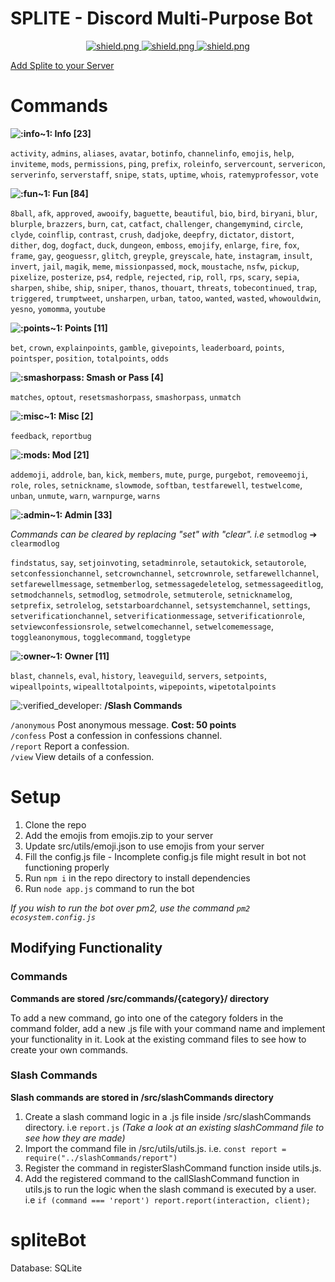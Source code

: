 # SPLITE - Discord Multi-Purpose Bot
<div align=center>
  
  <a href="https://discord.com/api/oauth2/authorize?client_id=842244538248593439&permissions=4294438903&scope=bot%20applications.commands">
    <img src="https://i.imgur.com/Onde220.png" alt="shield.png">
  </a>

  <a href="https://discord.gg/pxnu3eF6DG">
    <img src="https://discordapp.com/api/guilds/668625434157776896/widget.png?style=shield" alt="shield.png">
  </a>

  <a href="https://github.com/sabattle/CalypsoBot">
    <img src="https://img.shields.io/badge/Based%20on-Calypso-green.svg" alt="shield.png">
  </a>

</div>

[Add Splite to your Server]()

# Commands
**![:info~1:](https://cdn.discordapp.com/emojis/838615107181346887.gif?v=1) Info [23]**

`activity`, `admins`, `aliases`, `avatar`, `botinfo`, `channelinfo`, `emojis`, `help`, `inviteme`, `mods`, `permissions`, `ping`, `prefix`, `roleinfo`, `servercount`, `servericon`, `serverinfo`, `serverstaff`, `snipe`, `stats`, `uptime`, `whois`, `ratemyprofessor`, `vote`

**![:fun~1:](https://cdn.discordapp.com/emojis/838614336749568020.gif?v=1) Fun [84]**

`8ball`, `afk`, `approved`, `awooify`, `baguette`, `beautiful`, `bio`, `bird`, `biryani`, `blur`, `blurple`, `brazzers`, `burn`, `cat`, `catfact`, `challenger`, `changemymind`, `circle`, `clyde`, `coinflip`, `contrast`, `crush`, `dadjoke`, `deepfry`, `dictator`, `distort`, `dither`, `dog`, `dogfact`, `duck`, `dungeon`, `emboss`, `emojify`, `enlarge`, `fire`, `fox`, `frame`, `gay`, `geoguessr`, `glitch`, `greyple`, `greyscale`, `hate`, `instagram`, `insult`, `invert`, `jail`, `magik`, `meme`, `missionpassed`, `mock`, `moustache`, `nsfw`, `pickup`, `pixelize`, `posterize`, `ps4`, `redple`, `rejected`, `rip`, `roll`, `rps`, `scary`, `sepia`, `sharpen`, `shibe`, `ship`, `sniper`, `thanos`, `thouart`, `threats`, `tobecontinued`, `trap`, `triggered`, `trumptweet`, `unsharpen`, `urban`, `tatoo`, `wanted`, `wasted`, `whowouldwin`, `yesno`, `yomomma`, `youtube`

**![:points~1:](https://cdn.discordapp.com/emojis/838615754894475264.gif?v=1) Points [11]**

`bet`, `crown`, `explainpoints`, `gamble`, `givepoints`, `leaderboard`, `points`, `pointsper`, `position`, `totalpoints`, `odds`

**![:smashorpass:](https://cdn.discordapp.com/emojis/838588533497266217.gif?v=1) Smash or Pass [4]**

`matches`, `optout`, `resetsmashorpass`, `smashorpass`, `unmatch`

**![:misc~1:](https://cdn.discordapp.com/emojis/838614337928953886.gif?v=1) Misc [2]**

`feedback`, `reportbug`

**![:mods:](https://cdn.discordapp.com/emojis/838614337904050237.gif?v=1) Mod [21]**

`addemoji`, `addrole`, `ban`, `kick`, `members`, `mute`, `purge`, `purgebot`, `removeemoji`, `role`, `roles`, `setnickname`, `slowmode`, `softban`, `testfarewell`, `testwelcome`, `unban`, `unmute`, `warn`, `warnpurge`, `warns`

**![:admin~1:](https://cdn.discordapp.com/emojis/838614338515370064.gif?v=1) Admin [33]**

*Commands can be cleared by replacing "set" with "clear". i.e* `setmodlog` ➔ `clearmodlog`

`findstatus`, `say`, `setjoinvoting`, `setadminrole`, `setautokick`, `setautorole`, `setconfessionchannel`, `setcrownchannel`, `setcrownrole`, `setfarewellchannel`, `setfarewellmessage`, `setmemberlog`, `setmessagedeletelog`, `setmessageeditlog`, `setmodchannels`, `setmodlog`, `setmodrole`, `setmuterole`, `setnicknamelog`, `setprefix`, `setrolelog`, `setstarboardchannel`, `setsystemchannel`, `settings`, `setverificationchannel`, `setverificationmessage`, `setverificationrole`, `setviewconfessionsrole`, `setwelcomechannel`, `setwelcomemessage`, `toggleanonymous`, `togglecommand`, `toggletype`

**![:owner~1:](https://cdn.discordapp.com/emojis/832778968243503144.png?v=1) Owner [11]**

`blast`, `channels`, `eval`, `history`, `leaveguild`, `servers`, `setpoints`, `wipeallpoints`, `wipealltotalpoints`, `wipepoints`, `wipetotalpoints`

![:verified_developer:](https://cdn.discordapp.com/emojis/832779434641719306.png?v=1) **/Slash Commands**

`/anonymous` Post anonymous message. **Cost: 50 points**  
`/confess` Post a confession in confessions channel.  
`/report` Report a confession.  
`/view` View details of a confession.
# Setup

1. Clone the repo
2. Add the emojis from emojis.zip to your server
3. Update src/utils/emoji.json to use emojis from your server
4. Fill the config.js file - Incomplete config.js file might result in bot not functioning properly
5. Run `npm i` in the repo directory to install dependencies
6. Run `node app.js` command to run the bot

*If you wish to run the bot over pm2, use the command `pm2 ecosystem.config.js`*


## Modifying Functionality

### Commands
**Commands are stored /src/commands/{category}/ directory**

To add a new command, go into one of the category folders in the command folder, add a new .js file with your command name and implement your functionality in it.
Look at the existing command files to see how to create your own commands.

### Slash Commands
**Slash commands are stored in /src/slashCommands directory**

1. Create a slash command logic in a .js file inside /src/slashCommands directory. i.e `report.js` *(Take a look at an existing slashCommand file to see how they are made)*
2. Import the command file in /src/utils/utils.js. i.e. `const report = require("../slashCommands/report")`
3. Register the command in registerSlashCommand function inside utils.js.
4. Add the registered command to the callSlashCommand function in utils.js to run the logic when the slash command is executed by a user. i.e `if (command === 'report') report.report(interaction, client);`

# spliteBot
Database: SQLite
